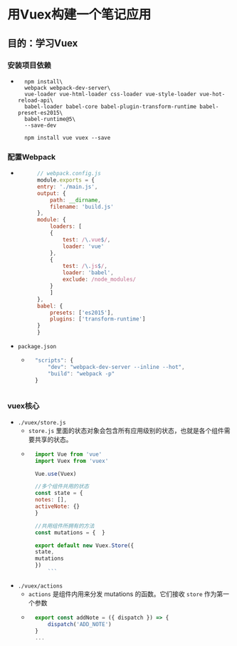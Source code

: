 # 用Vuex构建一个笔记应用

## 目的：学习Vuex

### 安装项目依赖

- ```nodejs
    npm install\
    webpack webpack-dev-server\
    vue-loader vue-html-loader css-loader vue-style-loader vue-hot-reload-api\
    babel-loader babel-core babel-plugin-transform-runtime babel-preset-es2015\
    babel-runtime@5\
    --save-dev

    npm install vue vuex --save
    ```

### 配置Webpack

- ```javascript
        // webpack.config.js
        module.exports = {
        entry: './main.js',
        output: {
            path: __dirname,
            filename: 'build.js'
        },
        module: {
            loaders: [
            {
                test: /\.vue$/,
                loader: 'vue'
            },
            {
                test: /\.js$/,
                loader: 'babel',
                exclude: /node_modules/
            }
            ]
        },
        babel: {
            presets: ['es2015'],
            plugins: ['transform-runtime']
        }
        }
    ```
- `package.json`
    + ```javascript
        "scripts": {
            "dev": "webpack-dev-server --inline --hot",
            "build": "webpack -p"
        }
    ```

### vuex核心

- `./vuex/store.js`
    + `store.js` 里面的状态对象会包含所有应用级别的状态，也就是各个组件需要共享的状态。   
    + ```javascript
        import Vue from 'vue'
        import Vuex from 'vuex'

        Vue.use(Vuex)

        //多个组件共用的状态
        const state = {
        notes: [],
        activeNote: {}
        }

        //共用组件所拥有的方法
        const mutations = {  }

        export default new Vuex.Store({
        state,
        mutations
        })
            ```
- `./vuex/actions`
    + `actions` 是组件内用来分发 mutations 的函数。它们接收 `store` 作为第一个参数
    + ```javascript
        export const addNote = ({ dispatch }) => {
            dispatch('ADD_NOTE')
        }
        ...
        ```
